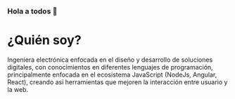 ### Hola a todos 👋

# ¿Quién soy?
Ingeniera electrónica enfocada en el diseño y desarrollo de soluciones digitales, con conocimientos en diferentes lenguajes de programación, principalmente enfocada en el ecosistema JavaScript (NodeJs, Angular, React), creando asi herramientas que mejoren la interacción entre usuario y la web.

<!--
**lizguroart/lizguroart** is a ✨ _special_ ✨ repository because its `README.md` (this file) appears on your GitHub profile.

Here are some ideas to get you started:

- 🔭 I’m currently working on ...
- 🌱 I’m currently learning ...
- 👯 I’m looking to collaborate on ...
- 🤔 I’m looking for help with ...
- 💬 Ask me about ...
- 📫 How to reach me: ...
- 😄 Pronouns: ...
- ⚡ Fun fact: ...
-->
